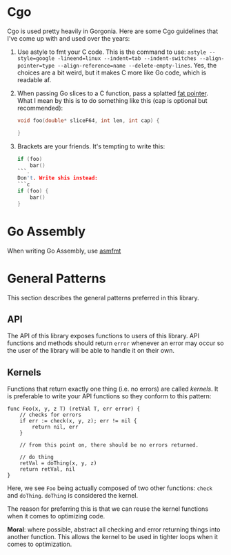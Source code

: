 # Cgo #

Cgo is used pretty heavily in Gorgonia. Here are some Cgo guidelines that I've come up with and used over the years:

1. Use astyle to fmt your C code. This is the command to use: `astyle --style=google -lineend=linux --indent=tab --indent-switches --align-pointer=type --align-reference=name --delete-empty-lines`. Yes, the choices are  a bit weird, but it makes C more like Go code, which is readable af.
2. When passing Go slices to a C function, pass a splatted [fat pointer](http://www.drdobbs.com/architecture-and-design/cs-biggest-mistake/228701625). What I mean by this is to do something like this (cap is optional but recommended):

	```c
	void foo(double* sliceF64, int len, int cap) {

	}
	```
3. Brackets are your friends. It's tempting to write this:
	```c
	if (foo)
		bar()
	```.
	Don't. Write shis instead:
	```c
	if (foo) {
		bar()
	}
	```

# Go Assembly #

When writing Go Assembly, use [asmfmt](https://github.com/klauspost/asmfmt)


# General Patterns #

This section describes the general patterns preferred in this library.

## API ##

The API of this library exposes functions to users of this library. API functions and methods should return `error` whenever an error may occur so the user of the library will be able to handle it on their own.

## Kernels ##

Functions that return exactly one thing (i.e. no errors) are called *kernels*. It is preferable to write your API functions so they conform to this pattern:


```
func Foo(x, y, z T) (retVal T, err error) {
	// checks for errors
	if err := check(x, y, z); err != nil {
		return nil, err
	}

	// from this point on, there should be no errors returned.

	// do thing
	retVal = doThing(x, y, z)
	return retVal, nil
}
```

Here, we see `Foo` being actually composed of two other functions: `check` and `doThing`. `doThing` is considered the kernel.

The reason for preferring this is that we can reuse the kernel functions when it comes to optimizing code.

**Moral**: where possible, abstract all checking and error returning things into another function. This allows the kernel to be used in tighter loops when it comes to optimization.
